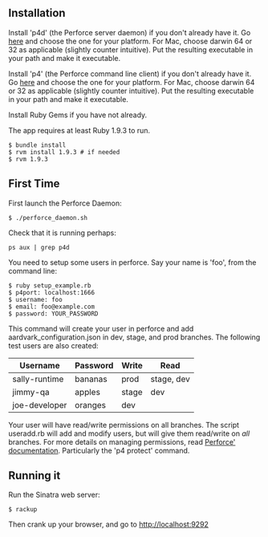 Installation
------------

Install 'p4d' (the Perforce server daemon) if you don't already have it.  Go [here](http://www.perforce.com/downloads/complete_list) and choose the one for your platform. For Mac, choose darwin 64 or 32 as applicable (slightly counter intuitive).  Put the resulting executable in your path and make it executable.

Install 'p4' (the Perforce command line client) if you don't already have it.  Go [here](http://www.perforce.com/downloads/complete_list) and choose the one for your platform. For Mac, choose darwin 64 or 32 as applicable (slightly counter intuitive).  Put the resulting executable in your path and make it executable.

Install Ruby Gems if you have not already.

The app requires at least Ruby 1.9.3 to run. 

```
$ bundle install
$ rvm install 1.9.3 # if needed
$ rvm 1.9.3
```

First Time
----------

First launch the Perforce Daemon:

```
$ ./perforce_daemon.sh
```

Check that it is running perhaps:
```
ps aux | grep p4d
```

You need to setup some users in perforce. Say your name is 'foo', from the command line:

```
$ ruby setup_example.rb
$ p4port: localhost:1666
$ username: foo
$ email: foo@example.com
$ password: YOUR_PASSWORD
```

This command will create your user in perforce and add aardvark_configuration.json in dev, stage, and prod branches. The following test users are also created:

| Username      | Password | Write | Read       |
|---------------|----------|-------|------------|
| sally-runtime | bananas  | prod  | stage, dev |
| jimmy-qa      | apples   | stage | dev        |
| joe-developer | oranges  | dev   |            |

Your user will have read/write permissions on all branches. The script useradd.rb will add and modify users, but will give them read/write on _all_ branches. For more details on managing permissions, read [Perforce' documentation][].  Particularly the 'p4 protect' command.

[Perforce' documentation]: http://www.perforce.com/perforce/doc.current/manuals/p4sag/04_protect.html

Running it
----------

Run the Sinatra web server:

```
$ rackup
```

Then crank up your browser, and go to [http://localhost:9292](http://localhost:9292)
